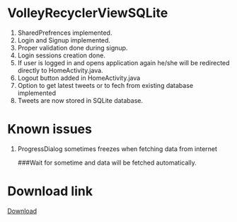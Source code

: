 # VolleyRecyclerViewSQLite
1.  SharedPrefrences implemented.
2.  Login and Signup implemented.
3.  Proper validation done during signup.
4.  Login sessions creation done.
5.  If user is logged in and opens application again he/she will be redirected directly to HomeActivity.java.
6.  Logout button added in HomeActivity.java
7.  Option to get latest tweets or to fech from existing database implemented
8.  Tweets are now stored in SQLite database.

# Known issues
1.  ProgressDialog sometimes freezes when fetching data from internet
      
      ###Wait for sometime and data will be fetched automatically.
# Download link
<a href="https://drive.google.com/file/d/17eCO55NAgCdUXokgQpKAlTj-BX2dQVxP/view?usp=sharing">Download</a>

